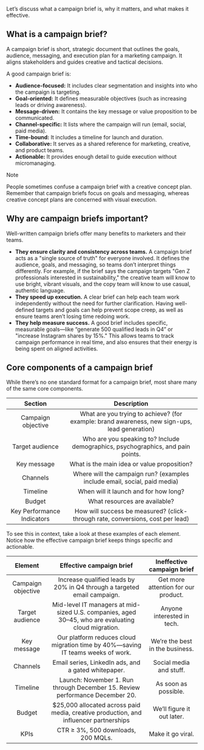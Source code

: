 Let’s discuss what a campaign brief is, why it matters, and what makes it effective.

## What is a campaign brief?

A campaign brief is short, strategic document that outlines the goals, audience, messaging, and execution plan for a marketing campaign. It aligns stakeholders and guides creative and tactical decisions.

A good campaign brief is:

- **Audience-focused:** It includes clear segmentation and insights into who the campaign is targeting.
- **Goal-oriented:** It defines measurable objectives (such as increasing leads or driving awareness).
- **Message-driven:** It contains the key message or value proposition to be communicated.
- **Channel-specific:** It lists where the campaign will run (email, social, paid media).
- **Time-bound:** It includes a timeline for launch and duration.
- **Collaborative:** It serves as a shared reference for marketing, creative, and product teams.
- **Actionable:** It provides enough detail to guide execution without micromanaging.

>[!NOTE]
> People sometimes confuse a campaign brief with a creative concept plan. Remember that campaign briefs focus on goals and messaging, whereas creative concept plans are concerned with visual execution.

## Why are campaign briefs important?

Well-written campaign briefs offer many benefits to marketers and their teams.

- **They ensure clarity and consistency across teams.** A campaign brief acts as a "single source of truth" for everyone involved. It defines the audience, goals, and messaging, so teams don’t interpret things differently. For example, if the brief says the campaign targets "Gen Z professionals interested in sustainability," the creative team will know to use bright, vibrant visuals, and the copy team will know to use casual, authentic language.
- **They speed up execution.** A clear brief can help each team work independently without the need for further clarification. Having well-defined targets and goals can help prevent scope creep, as well as ensure teams aren’t losing time redoing work.
- **They help measure success.** A good brief includes specific, measurable goals—like “generate 500 qualified leads in Q4” or "increase Instagram shares by 15%." This allows teams to track campaign performance in real time, and also ensures that their energy is being spent on aligned activities.

## Core components of a campaign brief

While there’s no one standard format for a campaign brief, most share many of the same core components.

| Section | Description |
| :---: | :---: |
| Campaign objective | What are you trying to achieve? (for example:  brand awareness, new sign-ups, lead generation) |
| Target audience | Who are you speaking to? Include demographics, psychographics, and pain points. |
| Key message | What is the main idea or value proposition? |
| Channels | Where will the campaign run? (examples include email, social, paid media) |
| Timeline | When will it launch and for how long? |
| Budget | What resources are available? |
| Key Performance Indicators | How will success be measured? (click-through rate, conversions, cost per lead) |

To see this in context, take a look at these examples of each element. Notice how the effective campaign brief keeps things specific and actionable.

| Element | Effective campaign brief | Ineffective campaign brief |
| :---: | :---: | :---: |
| Campaign objective | Increase qualified leads by 20% in Q4 through a targeted email campaign. | Get more attention for our product. |
| Target audience | Mid-level IT managers at mid-sized U.S. companies, aged 30–45, who are evaluating cloud migration. | Anyone interested in tech. |
| Key message | Our platform reduces cloud migration time by 40%—saving IT teams weeks of work. | We’re the best in the business. |
| Channels | Email series, LinkedIn ads, and a gated whitepaper. | Social media and stuff. |
| Timeline | Launch: November 1. Run through December 15. Review performance December 20. | As soon as possible. |
| Budget | $25,000 allocated across paid media, creative production, and influencer partnerships | We’ll figure it out later. |
| KPIs | CTR ≥ 3%, 500 downloads, 200 MQLs. | Make it go viral. |
